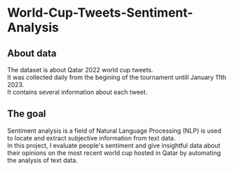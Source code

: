 # World-Cup-Tweets-Sentiment-Analysis
## About data
The dataset is about Qatar 2022 world cup tweets.<br>
It was collected daily from the begining of the tournament untill January 11th 2023.<br>
It contains several information about each tweet.
## The goal
Sentiment analysis is a field of Natural Language Processing (NLP) is used to locate and extract subjective information from text data. <br>
In this project, I evaluate people's sentiment and give insightful data about their opinions on the most recent world cup hosted in Qatar by automating the analysis of text data.
